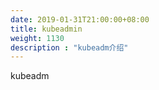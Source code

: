```yaml
---
date: 2019-01-31T21:00:00+08:00
title: kubeadmin
weight: 1130
description : "kubeadm介绍"
---
```


kubeadm